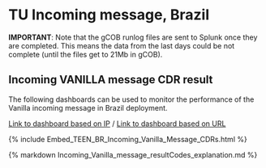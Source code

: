 # TU Incoming message, Brazil

**IMPORTANT**: Note that the gCOB runlog files are sent to Splunk once they are completed. This means the data from the last days could be not complete (until the files get to 21Mb in gCOB).

## Incoming VANILLA message CDR result

The following dashboards can be used to monitor the performance of the Vanilla incoming message in Brazil deployment.

[Link to dashboard based on IP](https://10.253.1.11/en-US/app/tugo/report?sid=1465903346.51297.mia-spl-sch02&s=%2FservicesNS%2Fnobody%2Ftugo%2Fsaved%2Fsearches%2FTEEN_BR_Incoming_Vanilla_Message_CDRs) / [Link to dashboard based on URL](https://mia-splunk.tefcomms.com/en-US/app/tugo/report?sid=1465903346.51297.mia-spl-sch02&s=%2FservicesNS%2Fnobody%2Ftugo%2Fsaved%2Fsearches%2FTEEN_BR_Incoming_Vanilla_Message_CDRs)

{% include Embed_TEEN_BR_Incoming_Vanilla_Message_CDRs.html %}

{% markdown Incoming_Vanilla_message_resultCodes_explanation.md %}

